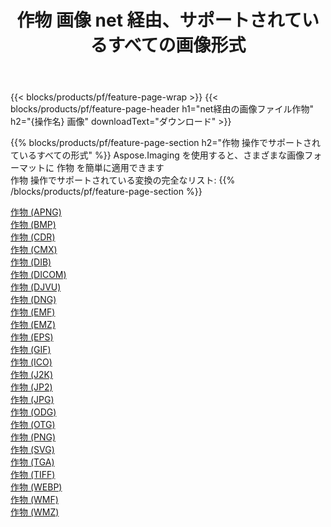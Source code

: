 ﻿---
title: 作物 画像 net 経由、サポートされているすべての画像形式 
weight: 3920
url: /ja/net/crop 
lang: ja
langdirlevel: 2
locales: zh-hans,ja,it,ru,de,es,fr,nl,id,lt,pl,pt,vi,tr,ko,zh-hant,ar,hi,th,sv,cs,uk,he
description: Aspose.Imaging を使用すると、net 経由で簡単に 作物 イメージを作成できます
---

{{< blocks/products/pf/feature-page-wrap >}}
{{< blocks/products/pf/feature-page-header h1="net経由の画像ファイル作物" h2="{操作名} 画像" downloadText="ダウンロード" >}}


{{% blocks/products/pf/feature-page-section  h2="作物 操作でサポートされているすべての形式" %}}
Aspose.Imaging を使用すると、さまざまな画像フォーマットに 作物 を簡単に適用できます
<br/>
作物 操作でサポートされている変換の完全なリスト:
{{% /blocks/products/pf/feature-page-section %}}
<div class="container-fluid productfamilypage bg-gray">
    <div class="convertypes bg-gray agp-content section">
        <div class="container">
		<div class="row other-converters">
		    <div class='col-md-2 other-converter remove-lp remove-rp'><a href="/imaging/ja/net/crop/apng" >作物 (APNG)</a></div><div class='col-md-2 other-converter remove-lp remove-rp'><a href="/imaging/ja/net/crop/bmp" >作物 (BMP)</a></div><div class='col-md-2 other-converter remove-lp remove-rp'><a href="/imaging/ja/net/crop/cdr" >作物 (CDR)</a></div><div class='col-md-2 other-converter remove-lp remove-rp'><a href="/imaging/ja/net/crop/cmx" >作物 (CMX)</a></div><div class='col-md-2 other-converter remove-lp remove-rp'><a href="/imaging/ja/net/crop/dib" >作物 (DIB)</a></div><div class='col-md-2 other-converter remove-lp remove-rp'><a href="/imaging/ja/net/crop/dicom" >作物 (DICOM)</a></div><div class='col-md-2 other-converter remove-lp remove-rp'><a href="/imaging/ja/net/crop/djvu" >作物 (DJVU)</a></div><div class='col-md-2 other-converter remove-lp remove-rp'><a href="/imaging/ja/net/crop/dng" >作物 (DNG)</a></div><div class='col-md-2 other-converter remove-lp remove-rp'><a href="/imaging/ja/net/crop/emf" >作物 (EMF)</a></div><div class='col-md-2 other-converter remove-lp remove-rp'><a href="/imaging/ja/net/crop/emz" >作物 (EMZ)</a></div><div class='col-md-2 other-converter remove-lp remove-rp'><a href="/imaging/ja/net/crop/eps" >作物 (EPS)</a></div><div class='col-md-2 other-converter remove-lp remove-rp'><a href="/imaging/ja/net/crop/gif" >作物 (GIF)</a></div><div class='col-md-2 other-converter remove-lp remove-rp'><a href="/imaging/ja/net/crop/ico" >作物 (ICO)</a></div><div class='col-md-2 other-converter remove-lp remove-rp'><a href="/imaging/ja/net/crop/j2k" >作物 (J2K)</a></div><div class='col-md-2 other-converter remove-lp remove-rp'><a href="/imaging/ja/net/crop/jp2" >作物 (JP2)</a></div><div class='col-md-2 other-converter remove-lp remove-rp'><a href="/imaging/ja/net/crop/jpg" >作物 (JPG)</a></div><div class='col-md-2 other-converter remove-lp remove-rp'><a href="/imaging/ja/net/crop/odg" >作物 (ODG)</a></div><div class='col-md-2 other-converter remove-lp remove-rp'><a href="/imaging/ja/net/crop/otg" >作物 (OTG)</a></div><div class='col-md-2 other-converter remove-lp remove-rp'><a href="/imaging/ja/net/crop/png" >作物 (PNG)</a></div><div class='col-md-2 other-converter remove-lp remove-rp'><a href="/imaging/ja/net/crop/svg" >作物 (SVG)</a></div><div class='col-md-2 other-converter remove-lp remove-rp'><a href="/imaging/ja/net/crop/tga" >作物 (TGA)</a></div><div class='col-md-2 other-converter remove-lp remove-rp'><a href="/imaging/ja/net/crop/tiff" >作物 (TIFF)</a></div><div class='col-md-2 other-converter remove-lp remove-rp'><a href="/imaging/ja/net/crop/webp" >作物 (WEBP)</a></div><div class='col-md-2 other-converter remove-lp remove-rp'><a href="/imaging/ja/net/crop/wmf" >作物 (WMF)</a></div><div class='col-md-2 other-converter remove-lp remove-rp'><a href="/imaging/ja/net/crop/wmz" >作物 (WMZ)</a></div>
                </div>
        </div>
    </div>
</div>
<br/>
